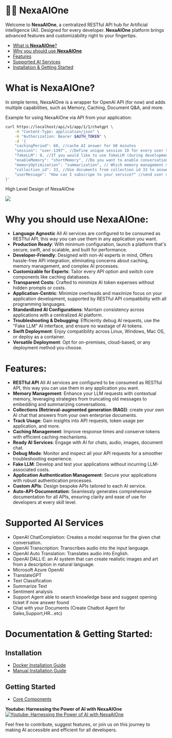 # 🧞‍♂️ **NexaAIOne**

Welcome to **NexaAIOne**, a centralized RESTful API hub for Artificial intelligence (AI). Designed for every developer. **NexaAIOne** platform brings advanced features and customizability right to your fingertips.

- [What is **NexaAIOne**?](https://github.com/mrahmadt/NexaAIOne#what-is-nexaaione)
- [Why you should use **NexaAIOne**](https://github.com/mrahmadt/NexaAIOne#why-you-should-use-nexaaione)
- [Features](https://github.com/mrahmadt/NexaAIOne#features)
- [Supported AI Services](https://github.com/mrahmadt/NexaAIOne#supported-ai-services)
- [Installation & Getting Started](https://github.com/mrahmadt/NexaAIOne#documentation--getting-started)


# What is **NexaAIOne**?
In simple terms, NexaAIOne is a wrapper for OpenAI API (for now) and adds multiple capabilities, such as Memory, Caching, Document Q&A, and more.


Example for using NexaAIOne via API from your application:
```bash
curl https://localhost/api/v1/app/1/1/chatgpt \
    -H "Content-Type: application/json" \
    -H "Authorization: Bearer $AUTH_TOKEN" \
    -d '{
    "cachingPeriod": 60, //cache AI answer for 60 minutes
    "session": "user-1397", //Define unique session ID for every user to have different memory & cache management 
    "fakeLLM": 0, //If you would like to use fakeLLM (during development & testing), or you want this request to be routed to OpenAI
    "enableMemory": "shortMemory", //Do you want to enable conversation tracking? Turning this on will retain a record of past conversations.
    "memoryOptimization": "summarization", // Which memory management method you want to use (noOptimization, truncate, or summarization)
    "collection_id": 33, //Use documents from collection id 33 to answer user question
    "userMessage": "How can I subscripe to your service?" //send user question to NexaAIOne
}'
```

High Level Design of NexaAIOne

<img src="https://github.com/mrahmadt/NexaAIOne/blob/main/docs/images/HL-Design.png?raw=true">


# Why you should use **NexaAIOne**:
- **Language Agnostic** All AI services are configured to be consumed as RESTful API, this way you can use them in any application you want.
- **Production Ready**: With minimum configuration, launch a platform that's secure, swift, and scalable, and built for performance.
- **Developer-Friendly**: Designed with non-AI experts in mind, Offers hassle-free API integration, eliminating concerns about caching, memory management, and complex AI processes.
- **Customizable for Experts**: Tailor every API option and switch core components like caching databases.
- **Transparent Costs**: Crafted to minimize AI token expenses without hidden prompts or costs.
- **Application-Centric**: Minimize overheads and maximize focus on your application development, supported by RESTful API compatibility with all programming languages.
- **Standardized AI Configurations**: Maintain consistency across applications with a centralized AI platform.
- **Troubleshooting & Debugging**: Efficiently debug AI requests, use the "Fake LLM" AI interface, and ensure no wastage of AI tokens.
- **Swift Deployment**: Enjoy compatibility across Linux, Windows, Mac OS, or deploy as a container.
- **Versatile Deployment**: Opt for on-premises, cloud-based, or any deployment method you choose.


# Features:
- **RESTful API** All AI services are configured to be consumed as RESTful API, this way you can use them in any application you want.
- **Memory Management**: Enhance your LLM requests with contextual memory, leveraging strategies from truncating old messages to embedding and summarizing conversations.
- **Collections (Retrieval-augmented generation (RAG))**: create your own AI chat that answers from your own enterprise documents.
- **Track Usage**: Gain insights into API requests, token usage per application, and more.
- **Caching Management**: Improve response times and conserve tokens with efficient caching mechanisms.
- **Ready AI Services**: Engage with AI for chats, audio, images, document chat.
- **Debug Mode**: Monitor and inspect all your API requests for a smoother troubleshooting experience.
- **Fake LLM**: Develop and test your applications without incurring LLM-associated costs.
- **Application Authentication Management**: Secure your applications with robust authentication processes.
- **Custom APIs**: Design bespoke APIs tailored to each AI service.
- **Auto-API-Documentation**: Seamlessly generates comprehensive documentation for all APIs, ensuring clarity and ease of use for developers at every skill level.


# Supported AI Services
- OpenAI ChatCompletion: Creates a model response for the given chat conversation.
- OpenAI Transcription: Transcribes audio into the input language.
- OpenAI Auto Translation: Translates audio into English.
- OpenAI DALL·E: an AI system that can create realistic images and art from a description in natural language.
- Microsoft Azure OpenAI
- TranslateGPT
- Text Classification
- Summarize Text
- Sentiment analysis
- Support Agent able to search knowledge base and suggest opening ticket if now answer found
- Chat with your Documents (Create Chatbot Agent for Sales,Support,HR...etc)


# Documentation & Getting Started:

## Installation
- [Docker Installation Guide](https://github.com/mrahmadt/NexaAIOne/blob/main/docs/Installation/docker.md)
- [Manual Installation Guide](https://github.com/mrahmadt/NexaAIOne/blob/main/docs/Installation/Manual_Installation.md)


## Getting Started
- [Core Components](https://github.com/mrahmadt/NexaAIOne/blob/main/docs/Getting_Started/Core_Components.md)

**Youtube: Harnessing the Power of AI with NexaAIOne**
[![Youtube: Harnessing the Power of AI with NexaAIOne](http://img.youtube.com/vi/tzAxDwR12V4/0.jpg)](https://www.youtube.com/watch?v=tzAxDwR12V4 "Youtube: Harnessing the Power of AI with NexaAIOne")



Feel free to contribute, suggest features, or join us on this journey to making AI accessible and efficient for all developers.
